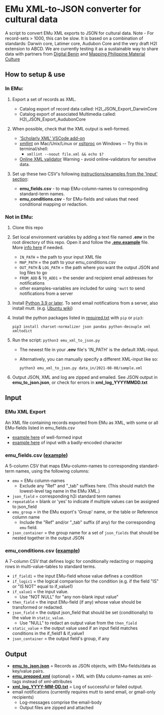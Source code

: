 # EMu XML-to-JSON converter for cultural data
A script to convert EMu XML exports to JSON for cultural data. Note - For record-sets > 1000, this can be slow.
It is based on a combination of standards: Darwin core, Latimer core, Audubon Core and the very draft H2I extension to ABCD.
We are currently testing it as a sustainable way to share data with partners from [Digital Benin](https://digital-benin.org/) and [Mapping Philippine Material Culture](https://philippinestudies.uk/mapping/)


## How to setup & use

### In EMu:
1. Export a set of records as XML.  
    - Catalog export of record data called: H2I_JSON_Export_DarwinCore
    - Catalog export of associated Multimedia called: H2I_JSON_Export_AudubonCore

2. When possible, check that the XML output is well-formed.
    - ['Scholarly XML' VSCode add-on](https://marketplace.visualstudio.com/items?itemName=raffazizzi.sxml)
    - [xmllint](http://xmlsoft.org/xmllint.html#diagnostics) on Mac/Unix/Linux or [xsltproc](https://community.chocolatey.org/packages/xsltproc#individual) on Windows -- Try this in terminal/shell: 
        - `xmllint --noout file.xml && echo $?`
    - [Online XML validator](https://www.w3schools.com/xml/xml_validator.asp)
        Warning -  avoid online-validators for sensitive data.

3. Set up these two CSV's following [instructions/examples from the 'Input' section](#input):
    - **emu_fields.csv** - to map EMu-column-names to corresponding standard-term names. 
    - **emu_conditions.csv** - for EMu-fields and values that need conditional mapping or redaction.


### Not in EMu:
1. Clone this repo

2. Set local environment variables by adding a text file named **.env** in the root directory of this repo. Open it and follow the [**.env.example**](https://github.com/fieldmuseum/EMu-xml-to-json/blob/main/.env.example) file. More [info here](https://able.bio/rhett/how-to-set-and-get-environment-variables-in-python--274rgt5) if needed.
    - `IN_PATH` = the path to your input XML file
    - `MAP_PATH` = the path to your emu_conditions.csv
    - `OUT_PATH` & `LOG_PATH` = the path where you want the output JSON and log files to go
    - `FROM_ADD` & `TO_ADD1` = the sender and recipient email addresses for notifications
    - other examples-variables are included for using `'mutt` to send notifications from a server

3. Install [Python 3.9 or later](https://www.python.org/downloads/). To send email notifications from a server, also install mutt. (e.g. [Ubuntu wiki](https://wiki.ubuntu.com/Mutt))

4. Install the python packages listed in [required.txt](https://github.com/fieldmuseum/EMu-xml-to-json/blob/main/required.txt) with `pip` or `pip3`:

    `pip3 install charset-normalizer json pandas python-decouple xml xmltodict`

5. Run the script:  `python3 emu_xml_to_json.py`

    - The newest file in your **.env** file's 'IN_PATH' is the default XML-input.
    - Alternatively, you can manually specify a different XML-input like so:

        `python3 emu_xml_to_json.py data_in/2021-08-08/sample.xml`

6. Output JSON, XML and log are zipped and emailed.
    See JSON output in **emu_to_json.json**, or check for errors in **xml_log_YYYYMMDD.txt**

## Input
### EMu XML Export
An XML file containing records exported from EMu as XML, with some or all EMu-fields listed in emu_fields.csv
- [example here](https://github.com/fieldmuseum/EMu-xml-to-json/blob/main/data_in/2021-8-15/sample2.xml) of well-formed input
- [example here](https://github.com/fieldmuseum/EMu-xml-to-json/blob/main/data_in/2021-8-8/sample_bad.xml) of input with a badly-encoded character

### emu_fields.csv ([example](https://github.com/fieldmuseum/EMu-xml-to-json/blob/main/mappings/h2i/emu_fields.csv))
A 5-column CSV that maps EMu-column-names to corresponding standard-term names, using the following columns:
- `emu` = EMu column-names
    - Exclude any "Ref" and "\_tab" suffixes here. (This should match the lowest-level tag name in the EMu XML.)
- `json_field` = corresponding h2i standard term names
- `repeatable` = blank or 'yes' to indicate if multiple values can be assigned to json_field
- `emu_group` = in the EMu export's 'Group' name, or the table or Reference column name 
    - Include the "Ref" and/or "\_tab" suffix (if any) for the corresponding `emu` field.
- `json_container` = the group name for a set of `json_fields` that should be nested together in the output JSON

### emu_conditions.csv ([example](https://github.com/fieldmuseum/EMu-xml-to-json/blob/main/mappings/emu_conditions.csv))
A 7-column CSV that defines logic for conditionally redacting or mapping rows in multi-value-tables to standard terms.
-  `if_field1` = the input EMu-field whose value defines a condition
-  `if_logic1` = the logical comparison for the condition (e.g. if the field "IS" or "IS NOT" equal to if_value1)
-  `if_value1` = the input value. 
    -  Use "NOT NULL" for "any non-blank input value"
-  `then_field` = the input EMu-field (if any) whose value should be transformed or redacted.
-  `json_field` = the output json_field that should be set (conditionally) to the value in `static_value`. 
    -  Use "NULL" to redact an output value from the `then_field`
-  `static_value` = the output value used if an input field matches conditions in the if_field1 & if_value1
-  `json_container` = the output field's group, if any

## Output
- [**emu_to_json.json**](https://github.com/fieldmuseum/EMu-xml-to-json/blob/main/sample_data_out/emu_to_json.json) = Records as JSON objects, with EMu-fields/data as key/value pairs.
- [**emu_prepped.xml**](https://github.com/fieldmuseum/EMu-xml-to-json/blob/main/sample_data_out/emu_prepped.xml) (optional) = XML with EMu column-names as xml-tags instead of xml-attributes
- [**xml_log_YYYY-MM-DD.txt**](https://github.com/fieldmuseum/EMu-xml-to-json/blob/main/log/xml_log_2021-08-16.txt) = Log of successful or failed output. 
- email notifications (currently requires mutt to send email, or gmail-only recipients)
    - Log-messages comprise the email-body
    - Output files are zipped and attached
